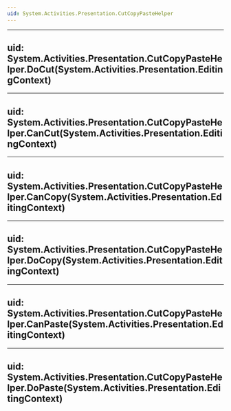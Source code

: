 ```yaml
---
uid: System.Activities.Presentation.CutCopyPasteHelper
---
```


---
uid: System.Activities.Presentation.CutCopyPasteHelper.DoCut(System.Activities.Presentation.EditingContext)
---

---
uid: System.Activities.Presentation.CutCopyPasteHelper.CanCut(System.Activities.Presentation.EditingContext)
---

---
uid: System.Activities.Presentation.CutCopyPasteHelper.CanCopy(System.Activities.Presentation.EditingContext)
---

---
uid: System.Activities.Presentation.CutCopyPasteHelper.DoCopy(System.Activities.Presentation.EditingContext)
---

---
uid: System.Activities.Presentation.CutCopyPasteHelper.CanPaste(System.Activities.Presentation.EditingContext)
---

---
uid: System.Activities.Presentation.CutCopyPasteHelper.DoPaste(System.Activities.Presentation.EditingContext)
---

